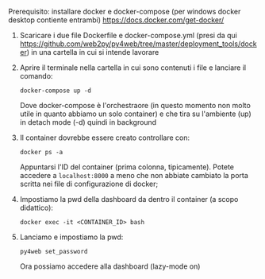 Prerequisito: installare docker e docker-compose (per windows docker desktop contiente entrambi) https://docs.docker.com/get-docker/

1. Scaricare i due file Dockerfile e docker-compose.yml (presi da qui https://github.com/web2py/py4web/tree/master/deployment_tools/docker) in una cartella in cui si intende lavorare

2. Aprire il terminale nella cartella in cui sono contenuti i file e lanciare il comando: 
   ```
   docker-compose up -d
   ```
   Dove docker-compose è l'orchestraore (in questo momento non molto utile in quanto abbiamo un solo container) e che tira su l'ambiente (up) in detach mode (-d) quindi in background
   
3. Il container dovrebbe essere creato controllare con:
   ```
   docker ps -a
   ```
   Appuntarsi l'ID del container (prima colonna, tipicamente). Potete accedere a `localhost:8000` a meno che non abbiate cambiato la porta scritta nei file di configurazione di docker;
   
4. Impostiamo la pwd della dashboard da dentro il container (a scopo didattico):
   ```
   docker exec -it <CONTAINER_ID> bash
   ```

5. Lanciamo e impostiamo la pwd:
   ```
   py4web set_password
   ```
   Ora possiamo accedere alla dashboard (lazy-mode on)
